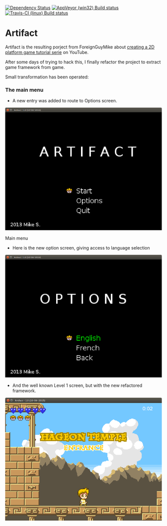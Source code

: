 [![Dependency Status](https://www.versioneye.com/user/projects/579236bb4323c1004b7584eb/badge.svg?style=flat)](https://www.versioneye.com/user/projects/579236bb4323c1004b7584eb#dialog_dependency_badge)
[![AppVeyor (win32) Build status](https://ci.appveyor.com/api/projects/status/2xid3rsoeqtoacra?svg=true)](https://ci.appveyor.com/project/SnapGames/platform2D "AppVeyor (win32) Build status")
[![Travis-CI (linux) Build status](https://travis-ci.org/SnapGames/artifact.svg?branch=master)](https://travis-ci.org/SnapGames/artifact/requests "Travis-CI (linux) Build Status")

Artifact
======

Artifact is the resulting porject from ForeignGuyMike about [creating a 2D platform game tutorial serie](https://www.youtube.com/playlist?list=PL-2t7SM0vDfcIedoMIghzzgQqZq45jYGv) on YouTube.

After some days of trying to hack this, I finally refactor the project to extract game framework from game. 

Small transformation has been operated:

### The main menu

* A new entry was added to route to Options screen.

![Main menu](docs/artifact-menu.png "Main menu")

Main menu

* Here is the new option screen, giving access to language selection

![Options menu](docs/artifact-options.png "Options menu")

* And the well known Level 1 screen, but with the new refactored framework. 

![Level 1](docs/artifact-level1.png "Level 1")

